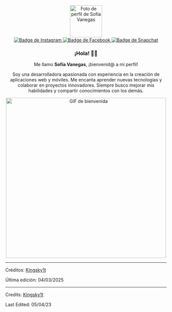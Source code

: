 <div align="center">
  <!-- Imagen de perfil -->
  <div id="header">
    <img src="https://via.placeholder.com/100x100/FF69B4/FFFFFF?text=SF" width="100" alt="Foto de perfil de Sofía Vanegas"/>
  </div>
  
  <!-- Badges -->
  <div id="badges">
    <a href="https://www.instagram.com/sofia_vanegas/" target="_blank">
      <img src="https://img.shields.io/badge/Instagram-red?style=for-the-badge&logo=instagram&logoColor=white" alt="Badge de Instagram"/>
    </a>
    <a href="https://www.facebook.com/sofia.vanegas/" target="_blank">
      <img src="https://img.shields.io/badge/Facebook-blue?style=for-the-badge&logo=facebook&logoColor=white" alt="Badge de Facebook"/>
    </a>
    <a href="https://www.snapchat.com/add/sofia_vanegas" target="_blank">
      <img src="https://img.shields.io/badge/Snapchat-yellow?style=for-the-badge&logo=snapchat&logoColor=white" alt="Badge de Snapchat"/>
    </a>
  </div>

  <!-- Saludo -->
  <h3>¡Hola! 👋🎉</h3>

  <p>Me llamo <strong>Sofía Vanegas</strong>, ¡bienvenid@ a mi perfil!</p>

  <p>Soy una desarrolladora apasionada con experiencia en la creación de aplicaciones web y móviles. Me encanta aprender nuevas tecnologías y colaborar en proyectos innovadores. Siempre busco mejorar mis habilidades y compartir conocimientos con los demás.</p>

  <!-- GIF de bienvenida -->
  <img src="https://media.giphy.com/media/L8K62iTDkzGX6/giphy.gif" width="500" alt="GIF de bienvenida"/>
  
</div>

<hr/>

<!-- Créditos -->
<p>Créditos: <a href="https://github.com/Kingsky1t" target="_blank">Kingsky1t</a></p>
<p>Última edición: 04/03/2025</p>

  <!-- GitHub stats (No se agregan estadísticas de GitHub) -->
  
</div>

<hr/>

<!-- Créditos -->
<p>Credits: <a href="https://github.com/Kingsky1t">Kingsky1t</a></p>
<p>Last Edited: 05/04/23</p>
